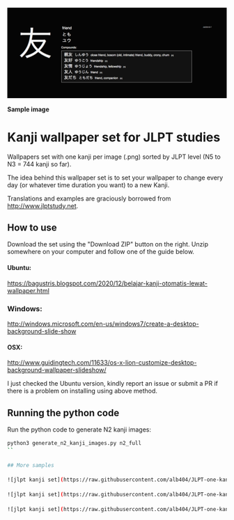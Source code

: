 ![jlpt kanji set](https://raw.githubusercontent.com/alb404/JLPT-one-kanji-a-day-wallpaper-set/master/JLPT-N5/JLPT_N5_00030.png)

**Sample image**
# Kanji wallpaper set for JLPT studies
Wallpapers set with one kanji per image (.png) sorted by JLPT level (N5 to N3 = 744 kanji so far).

The idea behind this wallpaper set is to set your wallpaper to change every day (or whatever time duration you want) to a new Kanji.

Translations and examples are graciously borrowed from http://www.jlptstudy.net. 

## How to use
Download the set using the "Download ZIP" button on the right. Unzip somewhere on your computer and follow one of the guide below.

#### Ubuntu:
https://bagustris.blogspot.com/2020/12/belajar-kanji-otomatis-lewat-wallpaper.html
### Windows: 
http://windows.microsoft.com/en-us/windows7/create-a-desktop-background-slide-show
#### OSX:
http://www.guidingtech.com/11633/os-x-lion-customize-desktop-background-wallpaper-slideshow/

I just checked the Ubuntu version, kindly report an issue or submit a PR if there is a problem on installing using above method.

## Running the python code

Run the python code to generate N2 kanji images:  

```bash
python3 generate_n2_kanji_images.py n2_full
``

## More samples

![jlpt kanji set](https://raw.githubusercontent.com/alb404/JLPT-one-kanji-a-day-wallpaper-set/master/JLPT-N5/JLPT_N5_00097.png)

![jlpt kanji set](https://raw.githubusercontent.com/alb404/JLPT-one-kanji-a-day-wallpaper-set/master/JLPT-N5/JLPT_N5_00042.png)

![jlpt kanji set](https://raw.githubusercontent.com/alb404/JLPT-one-kanji-a-day-wallpaper-set/master/JLPT-N5/JLPT_N5_00032.png)
